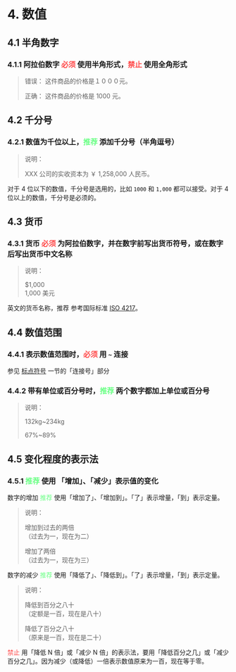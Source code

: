 # 4. 数值

## 4.1 半角数字

### 4.1.1 阿拉伯数字 <t style="color:#ff4848">必须</t> 使用半角形式，<t style="color:#ff4848">禁止</t> 使用全角形式

> 错误： 这件商品的价格是１０００元。
>
> 正确： 这件商品的价格是 1000 元。

## 4.2 千分号

### 4.2.1 数值为千位以上，<t style="color:#6aff85">推荐</t> 添加千分号（半角逗号）

> 说明：
>
> XXX 公司的实收资本为 ￥ 1,258,000 人民币。

对于 4 位以下的数值，千分号是选用的，比如 `1000` 和 `1,000` 都可以接受。对于 4 位以上的数值，千分号是必须的。

## 4.3 货币

### 4.3.1 货币 <t style="color:#ff4848">必须</t> 为阿拉伯数字，并在数字前写出货币符号，或在数字后写出货币中文名称

> 说明：
>
> $1,000  
> 1,000 美元

英文的货币名称，推荐 参考国际标准 [ISO 4217][ISO_4217]。

## 4.4 数值范围

### 4.4.1 表示数值范围时，<t style="color:#ff4848">必须</t> 用 `~` 连接

参见 [标点符号][MarkdownStyleGuide-Mark] 一节的「连接号」部分

### 4.4.2 带有单位或百分号时，<t style="color:#6aff85">推荐</t> 两个数字都加上单位或百分号

> 说明：
>
> 132kg~234kg
>
> 67%~89%

## 4.5 变化程度的表示法

### 4.5.1 <t style="color:#6aff85">推荐</t> 使用 「增加」、「减少」表示值的变化

数字的增加 <t style="color:#6aff85">推荐</t> 使用「增加了」、「增加到」。「了」表示增量，「到」表示定量。

> 说明：
>
> 增加到过去的两倍  
> （过去为一，现在为二）
>
> 增加了两倍  
> （过去为一，现在为三）

数字的减少 <t style="color:#6aff85">推荐</t> 使用「降低了」、「降低到」。「了」表示增量，「到」表示定量。

> 说明：
>
> 降低到百分之八十  
> （定额是一百，现在是八十）
>
> 降低了百分之八十  
> （原来是一百，现在是二十）

<t style="color:#ff4848">禁止</t> 用「降低 N 倍」或「减少 N 倍」的表示法，要用「降低百分之几」或「减少百分之几」。因为减少（或降低）一倍表示数值原来为一百，现在等于零。

[MarkdownStyleGuide-Mark]: ./marks.md
[ISO_4217]: https://en.wikipedia.org/wiki/ISO_4217

